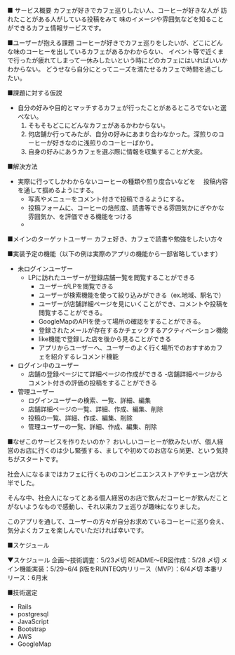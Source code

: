 ■ サービス概要
カフェが好きでカフェ巡りしたい人、コーヒーが好きな人が
訪れたことがある人がしている投稿をみて
味のイメージや雰囲気などを知ることができるカフェ情報サービスです。


■ユーザーが抱える課題
コーヒーが好きでカフェ巡りをしたいが、どこにどんな味のコーヒーを出しているカフェがあるかわからない、
イベント等で近くまで行ったが疲れてしまって一休みしたいという時にどのカフェにはいればいいかわからない。
どうせなら自分にとってニーズを満たせるカフェで時間を過ごしたい。

■課題に対する仮説
- 自分の好みや目的とマッチするカフェが行ったことがあるところでないと選べない。
  1. そもそもどこにどんなカフェがあるかわからない。
  2. 何店舗か行ってみたが、自分の好みにあまり合わなかった。深煎りのコーヒーが好きなのに浅煎りのコーヒーばかり。
  3. 自身の好みにあうカフェを選ぶ際に情報を収集することが大変。

■解決方法
- 実際に行ってしかわからないコーヒーの種類や煎り度合いなどを
　投稿内容を通して掴めるようにする。
  - 写真やメニューをコメント付きで投稿できるようにする。
  - 投稿フォームに、コーヒーの焙煎度、読書等できる雰囲気かにぎやかな雰囲気か、を評価できる機能をつける
  -  


■メインのターゲットユーザー
カフェ好き、カフェで読書や勉強をしたい方々

■実装予定の機能（以下の例は実際のアプリの機能から一部省略しています）
- 未ログインユーザー
    - LPに訪れたユーザーが登録店舗一覧を閲覧することができる
        - ユーザーがLPを閲覧できる
        - ユーザーが検索機能を使って絞り込みができる（ex.地域、駅名で）
        - ユーザーが店舗詳細ページを見にいくことができ、コメントや投稿を閲覧することができる。
        - GoogleMapのAPIを使って場所の確認をすることができる。
        - 登録されたメールが存在するかチェックするアクティベーション機能
        - like機能で登録した店を後から見ることができる
        - アプリからユーザーへ、ユーザーのよく行く場所でのおすすめカフェを紹介するレコメンド機能
- ログイン中のユーザー
    - 店舗の登録ページにて詳細ページの作成ができる
    -店舗詳細ページからコメント付きの評価の投稿をすることができる 
- 管理ユーザー
    - ログインユーザーの検索、一覧、詳細、編集
    - 店舗詳細ページの一覧、詳細、作成、編集、削除
    - 投稿の一覧、詳細、作成、編集、削除
    - 管理ユーザーの一覧、詳細、作成、編集、削除

■なぜこのサービスを作りたいのか？
おいしいコーヒーが飲みたいが、個人経営のお店に行くのは少し緊張する、ましてや初めてのお店なら尚更、という気持ちがスタートです。

社会人になるまではカフェに行くもののコンビニエンスストアやチェーン店が大半でした。

そんな中、社会人になってとある個人経営のお店で飲んだコーヒーが飲んだことがないようなもので感動し、それ以来カフェ巡りが趣味になりました。


このアプリを通して、ユーザーの方々が自分お求めているコーヒーに巡り会え、気分よくカフェを楽しんでいただければ幸いです。


■スケジュール

▼スケジュール
企画〜技術調査：5/23〆切
README〜ER図作成：5/28 〆切
メイン機能実装：5/29~6/4
β版をRUNTEQ内リリース（MVP）：6/4〆切
本番リリース：6月末

■技術選定
- Rails
- postgresql
- JavaScript
- Bootstrap
- AWS
- GoogleMap